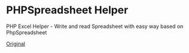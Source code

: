 PHPSpreadsheet Helper
======================

PHP Excel Helper - Write and read Spreadsheet with easy way based on PhpSpreadsheet

[Original](https://github.com/yidas/phpspreadsheet-helper#all-cells-format)
